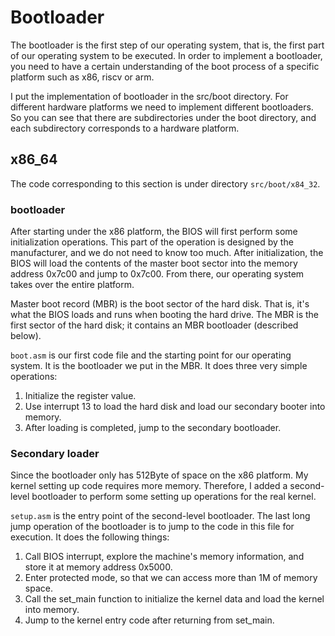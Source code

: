 # Bootloader



The bootloader is the first step of our operating system, that is, the first part of our operating system to be executed. In order to implement a bootloader, you need to have a certain understanding of the boot process of a specific platform such as x86, riscv or arm.

I put the implementation of bootloader in the src/boot directory. For different hardware platforms we need to implement different bootloaders. So you can see that there are subdirectories under the boot directory, and each subdirectory corresponds to a hardware platform.

## x86_64

The code corresponding to this section is under directory `src/boot/x84_32`.

### bootloader

After starting under the x86 platform, the BIOS will first perform some initialization operations. This part of the operation is designed by the manufacturer, and we do not need to know too much. After initialization, the BIOS will load the contents of the master boot sector into the memory address 0x7c00 and jump to 0x7c00. From there, our operating system takes over the entire platform.

Master boot record (MBR) is the boot sector of the hard disk. That is, it's what the BIOS loads and runs when booting the hard drive. The MBR is the first sector of the hard disk; it contains an MBR bootloader (described below).

`boot.asm` is our first code file and the starting point for our operating system. It is the bootloader we put in the MBR. It does three very simple operations: 

1. Initialize the register value. 
2. Use interrupt 13 to load the hard disk and load our secondary booter into memory. 
3. After loading is completed, jump to the secondary bootloader.

### Secondary loader

Since the bootloader only has 512Byte of space on the x86 platform. My kernel setting up code requires more memory. Therefore, I added a second-level bootloader to perform some setting up operations for the real kernel.

`setup.asm` is the entry point of the second-level bootloader. The last long jump operation of the bootloader is to jump to the code in this file for execution. It does the following things:

1. Call BIOS interrupt, explore the machine's memory information, and store it at memory address 0x5000.
2. Enter protected mode, so that we can access more than 1M of memory space.
3. Call the set_main function to initialize the kernel data and load the kernel into memory.
4. Jump to the kernel entry code after returning from set_main.
